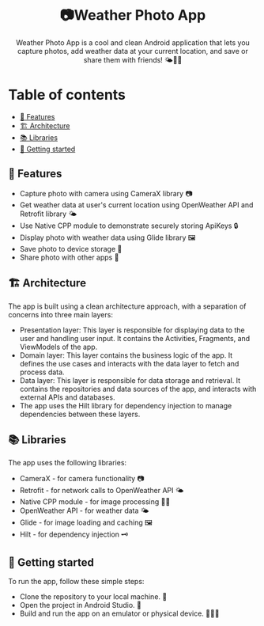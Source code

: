 <h1 align="center">📷Weather Photo App</h1>

<p style="text-align: center">Weather Photo App is a cool and clean Android application that lets you capture photos, add weather data at your current location, and save or share them with friends! 🌤️📸📲</p>

# Table of contents
- [🌟 Features](#-features)
- [🏗️ Architecture](#-architecture)
- [📚 Libraries](#-libraries)
- [🚀 Getting started](#-getting-started)



## 🌟 Features

- Capture photo with camera using CameraX library 📷
- Get weather data at user's current location using OpenWeather API and Retrofit library 🌤️
- Use Native CPP module to demonstrate securely storing ApiKeys 🔒
- Display photo with weather data using Glide library 🖼️
- Save photo to device storage 💾
- Share photo with other apps 📲

## 🏗️ Architecture

The app is built using a clean architecture approach, with a separation of concerns into three main layers:

- Presentation layer: This layer is responsible for displaying data to the user and handling user input. It contains the Activities, Fragments, and ViewModels of the app.
- Domain layer: This layer contains the business logic of the app. It defines the use cases and interacts with the data layer to fetch and process data.
- Data layer: This layer is responsible for data storage and retrieval. It contains the repositories and data sources of the app, and interacts with external APIs and databases.
- The app uses the Hilt library for dependency injection to manage dependencies between these layers.

## 📚 Libraries

The app uses the following libraries:

- CameraX - for camera functionality 📷
- Retrofit - for network calls to OpenWeather API 🌤️
- Native CPP module - for image processing 🧑‍💻
- OpenWeather API - for weather data 🌤️
- Glide - for image loading and caching 🖼️
- Hilt - for dependency injection 🗝️


##  🚀 Getting started

To run the app, follow these simple steps:

- Clone the repository to your local machine. 👥
- Open the project in Android Studio. 🚪
- Build and run the app on an emulator or physical device. 🏃‍♀️💨
